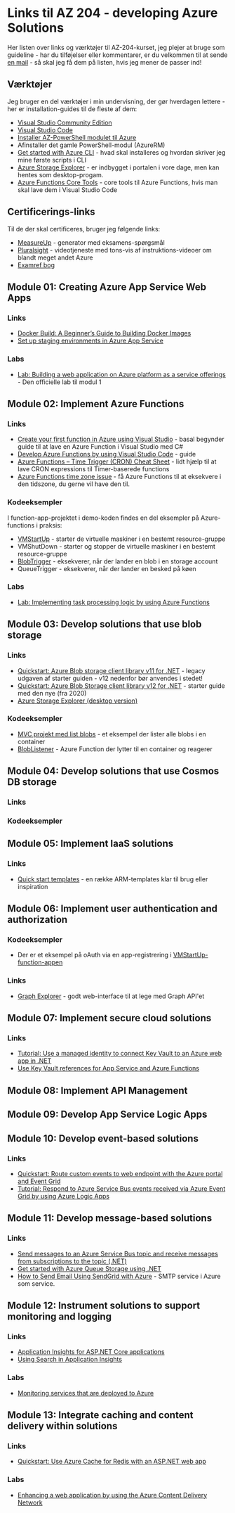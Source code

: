 # Links til AZ 204 - developing Azure Solutions

Her listen over links og værktøjer til AZ-204-kurset, jeg plejer at bruge som guideline  - har du tilføjelser eller kommentarer, er du velkommen til at sende [en mail](mailto:pmn@coshare.dk) - så skal jeg få dem på listen, hvis jeg mener de passer ind!

## Værktøjer
Jeg bruger en del værktøjer i min undervisning, der gør hverdagen lettere - her er installation-guides til de fleste af dem:

- [Visual Studio Community Edition](https://visualstudio.microsoft.com/)
- [Visual Studio Code](https://code.visualstudio.com/)
- [Installer AZ-PowerShell modulet til Azure](https://docs.microsoft.com/en-us/powershell/azure/install-az-ps?view=azps-5.4.0)
- Afinstaller det gamle PowerShell-modul (AzureRM)
- [Get started with Azure CLI](https://docs.microsoft.com/en-us/cli/azure/get-started-with-azure-cli) - hvad skal installeres og hvordan skriver jeg mine første scripts i CLI
- [Azure Storage Explorer](https://azure.microsoft.com/en-us/features/storage-explorer/) - er indbygget i portalen i vore dage, men kan hentes som desktop-progam.
- [Azure Functions Core Tools](https://docs.microsoft.com/en-us/azure/azure-functions/functions-run-local#install-the-azure-functions-core-tools) - core tools til Azure Functions, hvis man skal lave dem i Visual Studio Code

## Certificerings-links
Til de der skal certificeres, bruger jeg følgende links:
- [MeasureUp](https://www.measureup.com) - generator med eksamens-spørgsmål
- [Pluralsight](https://www.pluralsight.com) - videotjeneste med tons-vis af instruktions-videoer om blandt meget andet Azure
- [Examref bog](https://www.amazon.com/AZ-204-Developing-Solutions-Microsoft-Azure/dp/0136798330)

## Module 01: Creating Azure App Service Web Apps

### Links
- [Docker Build: A Beginner’s Guide to Building Docker Images](https://stackify.com/docker-build-a-beginners-guide-to-building-docker-images/)
- [Set up staging environments in Azure App Service](https://docs.microsoft.com/en-us/azure/app-service/deploy-staging-slots)

### Labs
- [Lab: Building a web application on Azure platform as a service offerings](https://github.com/MicrosoftLearning/AZ-204-DevelopingSolutionsforMicrosoftAzure/blob/master/Instructions/Labs/AZ-204_01_lab_ak.md) - Den officielle lab til modul 1

## Module 02: Implement Azure Functions

### Links

- [Create your first function in Azure using Visual Studio](https://docs.microsoft.com/en-us/azure/azure-functions/functions-create-your-first-function-visual-studio) - basal begynder guide til at lave en Azure Function i Visual Studio med C#
- [Develop Azure Functions by using Visual Studio Code](https://docs.microsoft.com/en-us/azure/azure-functions/functions-develop-vs-code?tabs=csharp) - guide 
- [Azure Functions – Time Trigger (CRON) Cheat Sheet](https://arminreiter.com/2017/02/azure-functions-time-trigger-cron-cheat-sheet/) - lidt hjælp til at lave CRON expressions til Timer-baserede functions
- [Azure Functions time zone issue](https://www.serverlessnotes.com/docs/azure-functions-time-zone-issue) - få Azure Functions til at eksekvere i den tidszone, du gerne vil have den til.

### Kodeeksempler
I function-app-projektet i demo-koden findes en del eksempler på Azure-functions i praksis:

- [VMStartUp](../source/Training.AZ204/Training.AZ204.Functions/fimctopms/../Functions/VMStartUp.cs) - starter de virtuelle maskiner i en bestemt resource-gruppe
- VMShutDown - starter og stopper de virtuelle maskiner i en bestemt resource-gruppe
- [BlobTrigger](../source/Training.AZ204/Training.AZ204.Functions/functions/BlobListener.cs) - eksekverer, når der lander en blob i en storage account
- QueueTrigger - eksekverer, når der lander en besked på køen

### Labs
- [Lab: Implementing task processing logic by using Azure Functions
](https://github.com/MicrosoftLearning/AZ-204-DevelopingSolutionsforMicrosoftAzure/blob/master/Instructions/Labs/AZ-204_02_lab_ak.md)

## Module 03: Develop solutions that use blob storage

### Links
- [Quickstart: Azure Blob storage client library v11 for .NET](https://docs.microsoft.com/en-us/azure/storage/blobs/storage-quickstart-blobs-dotnet-legacy) - legacy udgaven af starter guiden - v12 nedenfor bør anvendes i stedet!
- [Quickstart: Azure Blob Storage client library v12 for .NET](https://docs.microsoft.com/en-us/azure/storage/blobs/storage-quickstart-blobs-dotnet) - starter guide med den nye (fra 2020) 
- [Azure Storage Explorer (desktop version)](https://azure.microsoft.com/en-us/features/storage-explorer/)

### Kodeeksempler

- [MVC projekt med list blobs](../source/Training.AZ204/Training.AZ204.WebApp/../Training.AZ204.WebSite/Controllers/BlobController.cs) - et eksempel der lister alle blobs i en container
- [BlobListener](../source/Training.AZ204/Training.AZ204.Functions/functions/BlobListener.cs) - Azure Function der lytter til en container og reagerer

## Module 04: Develop solutions that use Cosmos DB storage

### Links


### Kodeeksempler


## Module 05: Implement IaaS solutions

### Links
- [Quick start templates](https://github.com/Azure/azure-quickstart-templates) - en række ARM-templates klar til brug eller inspiration 

## Module 06: Implement user authentication and authorization

### Kodeeksempler
- Der er et eksempel på oAuth via en app-registrering i [VMStartUp-function-appen](../source/Training.AZ204/Training.AZ204.Functions/Functions/VMStartUp.cs)

### Links

- [Graph Explorer](https://developer.microsoft.com/en-us/graph/graph-explorer) - godt web-interface til at lege med Graph API'et


## Module 07: Implement secure cloud solutions

### Links
- [Tutorial: Use a managed identity to connect Key Vault to an Azure web app in .NET](https://docs.microsoft.com/en-us/azure/key-vault/general/tutorial-net-create-vault-azure-web-app)
- [Use Key Vault references for App Service and Azure Functions](https://docs.microsoft.com/en-us/azure/app-service/app-service-key-vault-references)

## Module 08: Implement API Management
## Module 09: Develop App Service Logic Apps
## Module 10: Develop event-based solutions

### Links
- [Quickstart: Route custom events to web endpoint with the Azure portal and Event Grid](https://docs.microsoft.com/en-us/azure/event-grid/custom-event-quickstart-portal)
- [Tutorial: Respond to Azure Service Bus events received via Azure Event Grid by using Azure Logic Apps](https://docs.microsoft.com/en-us/azure/service-bus-messaging/service-bus-to-event-grid-integration-example)

## Module 11: Develop message-based solutions

### Links
- [Send messages to an Azure Service Bus topic and receive messages from subscriptions to the topic (.NET)](https://docs.microsoft.com/en-us/azure/service-bus-messaging/service-bus-dotnet-how-to-use-topics-subscriptions)
- [Get started with Azure Queue Storage using .NET](https://docs.microsoft.com/en-us/azure/storage/queues/storage-dotnet-how-to-use-queues?tabs=dotnet)
- [How to Send Email Using SendGrid with Azure](https://docs.microsoft.com/en-us/azure/sendgrid-dotnet-how-to-send-email) - SMTP service i Azure som service.

## Module 12: Instrument solutions to support monitoring and logging

### Links
- [Application Insights for ASP.NET Core applications](https://docs.microsoft.com/en-us/azure/azure-monitor/app/asp-net-core)
- [Using Search in Application Insights](https://docs.microsoft.com/en-us/azure/azure-monitor/app/diagnostic-search)

### Labs
- [Monitoring services that are deployed to Azure](https://github.com/MicrosoftLearning/AZ-204-DevelopingSolutionsforMicrosoftAzure/blob/master/Instructions/Labs/AZ-204_12_lab_ak.md)


## Module 13: Integrate caching and content delivery within solutions
### Links
- [Quickstart: Use Azure Cache for Redis with an ASP.NET web app](https://docs.microsoft.com/en-us/azure/azure-cache-for-redis/cache-web-app-howto)

### Labs

- [Enhancing a web application by using the Azure Content Delivery Network](https://github.com/MicrosoftLearning/AZ-204-DevelopingSolutionsforMicrosoftAzure/blob/master/Instructions/Labs/AZ-204_13_lab_ak.md)

